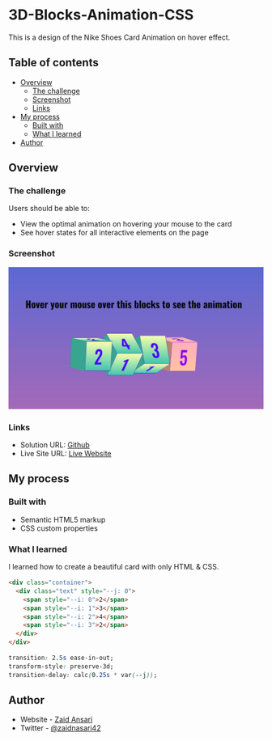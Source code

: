 # 3D-Blocks-Animation-CSS


This is a design of the Nike Shoes Card Animation on hover effect.

## Table of contents

- [Overview](#overview)
  - [The challenge](#the-challenge)
  - [Screenshot](#screenshot)
  - [Links](#links)
- [My process](#my-process)
  - [Built with](#built-with)
  - [What I learned](#what-i-learned)
- [Author](#author)

## Overview

### The challenge

Users should be able to:

- View the optimal animation on hovering your mouse to the card
- See hover states for all interactive elements on the page

### Screenshot

![](Capture.JPG)

### Links

- Solution URL: [Github](https://github.com/zaidansari42/3D-Blocks-Animation-CSS/)
- Live Site URL: [Live Website](https://zaidansari42.github.io/3D-Blocks-Animation-CSS/)

## My process

### Built with

- Semantic HTML5 markup
- CSS custom properties

### What I learned

I learned how to create a beautiful card with only HTML & CSS.

```html
<div class="container">
  <div class="text" style="--j: 0">
    <span style="--i: 0">2</span>
    <span style="--i: 1">3</span>
    <span style="--i: 2">4</span>
    <span style="--i: 3">2</span>
  </div>
</div>
```

```css
transition: 2.5s ease-in-out;
transform-style: preserve-3d;
transition-delay: calc(0.25s * var(--j));
```

## Author

- Website - [Zaid Ansari](https://github.com/zaidansari42/)
- Twitter - [@zaidnasari42](https://www.twitter.com/zaidnasari42)
